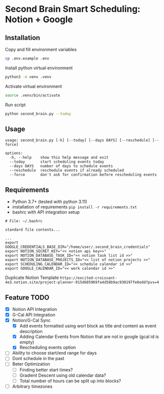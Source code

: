 # Second Brain Smart Scheduling: Notion + Google

## Installation
Copy and fill environment variables
```sh
cp .env.example .env
```

Install python virtual environment
```sh
python3 -m venv .venv
```

Activate virtual environment
```sh
source .venv/bin/activate
```

Run script
```sh
python second_brain.py --today
```

## Usage
```
usage: second_brain.py [-h] [--today] [--days DAYS] [--reschedule] [--force]

options:
  -h, --help    show this help message and exit
  --today       start scheduling events today
  --days DAYS   number of days to schedule events
  --reschedule  reschedule events if already scheduled
  --force       don't ask for confirmation before rescheduling events
```

## Requirements
 - Python 3.7+ (tested with python 3.11)
 - installation of requirements `pip install -r requirements.txt`
 - bashrc with API integration setup
```
# File: ~/.bashrc

standard file contents...

...
export GOOGLE_CREDENTIALS_BASE_DIR="/home/user/.second_brain_credentials" 
export NOTION_SECRET_KEY="<< notion api key>>"
export NOTION_DATABASE_TASK_ID="<< notion task list id >>"
export NOTION_DATABASE_PROJECTS_ID="<< list of notion projects >>"
export SCHEDULING_CALENDAR_ID="<< schedule calendar id >>"
export GOOGLE_CALENDAR_ID="<< work calendar id >>"
```

Duplicate Notion Template `https://excited-croissant-4e3.notion.site/project-planner-915d685969fa4d58b9ac930197fe6edd?pvs=4`

## Feature TODO
- [x] Notion API Integration
- [x] G-Cal API Integration
- [x] Notion/G-Cal Sync
  - [x] Add events formatted using worl block as title and content as event description
  - [x] Adding Calendar Events from Notion that are not in google (gcal id is empty)
  - [x] Rescheduling events option
- [ ] Ability to choose start/end range for days
- [ ] Dont schedule in the past
- [ ] Beter Optimization 
  - [ ] Finding better start times?
  - [ ] Gradient Descent using old calendar data?
  - [ ] Total number of hours can be split up into blocks?
- [ ] Arbitrary timezones
